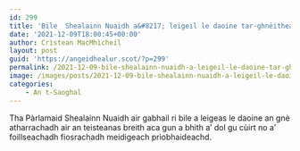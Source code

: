 ```yaml
---
id: 299
title: 'Bile  Shealainn Nuaidh a&#8217; leigeil le daoine tar-ghnèitheach an gnè laghail aca atharrachadh'
date: '2021-12-09T18:00:45+00:00'
author: Crìstean MacMhìcheil
layout: post
guid: 'https://angeidhealur.scot/?p=299'
permalink: /2021-12-09-bile-shealainn-nuaidh-a-leigeil-le-daoine-tar-ghneitheach-an-gne-laghail-aca-atharrachadh/
image: /images/posts/2021-12-09-bile-shealainn-nuaidh-a-leigeil-le-daoine-tar-ghneitheach-an-gne-lagahil-aca-atharrachadh-scaled.webp
categories:
    - An t-Saoghal
---
```


Tha Pàrlamaid Shealainn Nuaidh air gabhail ri bile a leigeas le daoine an gnè atharrachadh air an teisteanas breith aca gun a bhith a’ dol gu cùirt no a’ foillseachadh fiosrachadh meidigeach prìobhaideachd.
